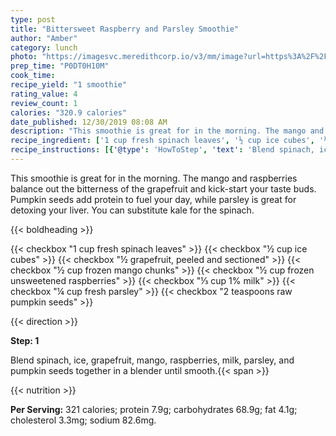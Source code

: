 ```yaml
---
type: post
title: "Bittersweet Raspberry and Parsley Smoothie"
author: "Amber"
category: lunch
photo: "https://imagesvc.meredithcorp.io/v3/mm/image?url=https%3A%2F%2Fimages.media-allrecipes.com%2Fuserphotos%2F1188677.jpg"
prep_time: "P0DT0H10M"
cook_time: 
recipe_yield: "1 smoothie"
rating_value: 4
review_count: 1
calories: "320.9 calories"
date_published: 12/30/2019 08:08 AM
description: "This smoothie is great for in the morning. The mango and raspberries balance out the bitterness of the grapefruit and kick-start your taste buds. Pumpkin seeds add protein to fuel your day, while parsley is great for detoxing your liver. You can substitute kale for the spinach."
recipe_ingredient: ['1 cup fresh spinach leaves', '½ cup ice cubes', '½ grapefruit, peeled and sectioned', '½ cup frozen mango chunks', '½ cup frozen unsweetened raspberries', '⅓ cup 1% milk', '¼ cup fresh parsley', '2 teaspoons raw pumpkin seeds']
recipe_instructions: [{'@type': 'HowToStep', 'text': 'Blend spinach, ice, grapefruit, mango, raspberries, milk, parsley, and pumpkin seeds together in a blender until smooth.\n'}]
---
```


This smoothie is great for in the morning. The mango and raspberries balance out the bitterness of the grapefruit and kick-start your taste buds. Pumpkin seeds add protein to fuel your day, while parsley is great for detoxing your liver. You can substitute kale for the spinach. 

{{< boldheading >}}

{{< checkbox "1 cup fresh spinach leaves" >}}
{{< checkbox "½ cup ice cubes" >}}
{{< checkbox "½  grapefruit, peeled and sectioned" >}}
{{< checkbox "½ cup frozen mango chunks" >}}
{{< checkbox "½ cup frozen unsweetened raspberries" >}}
{{< checkbox "⅓ cup 1% milk" >}}
{{< checkbox "¼ cup fresh parsley" >}}
{{< checkbox "2 teaspoons raw pumpkin seeds" >}}


{{< direction >}}

**Step: 1**

Blend spinach, ice, grapefruit, mango, raspberries, milk, parsley, and pumpkin seeds together in a blender until smooth.{{< span >}}

{{< nutrition >}}

**Per Serving:** 321 calories; protein 7.9g; carbohydrates 68.9g; fat 4.1g; cholesterol 3.3mg; sodium 82.6mg.